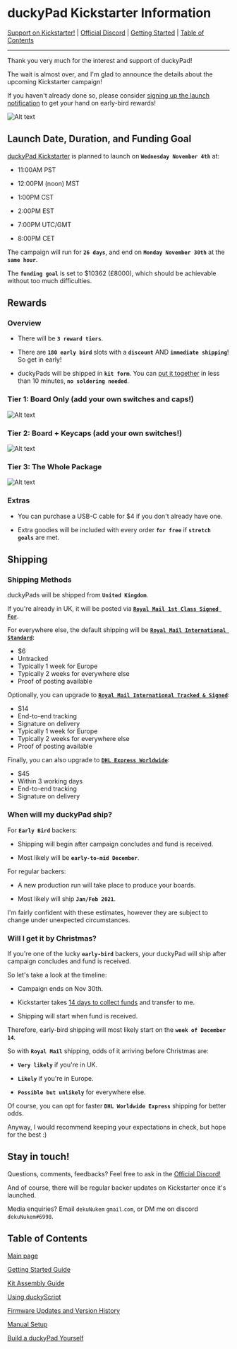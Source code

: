 # duckyPad Kickstarter Information

[Support on Kickstarter!](https://www.kickstarter.com/projects/dekunukem/duckypad-do-it-all-mechanical-macropad) | [Official Discord](https://discord.gg/4sJCBx5) | [Getting Started](getting_started.md) | [Table of Contents](#table-of-contents)

----

Thank you very much for the interest and support of duckyPad!

The wait is almost over, and I'm glad to announce the details about the upcoming Kickstarter campaign!

If you haven't already done so, please consider [signing up the launch notification](https://www.kickstarter.com/projects/dekunukem/duckypad-do-it-all-mechanical-macropad) to get your hand on early-bird rewards!

![Alt text](resources/pics/win.png)

## Launch Date, Duration, and Funding Goal

[duckyPad Kickstarter](https://www.kickstarter.com/projects/dekunukem/duckypad-do-it-all-mechanical-macropad) is planned to launch on **`Wednesday November 4th`** at:

* 11:00AM PST

* 12:00PM (noon) MST

* 1:00PM CST

* 2:00PM EST

* 7:00PM UTC/GMT

* 8:00PM CET

The campaign will run for **`26 days`**, and end on **`Monday November 30th`** at the **`same hour`**.

The **`funding goal`** is set to $10362 (£8000), which should be achievable without too much difficulties. 

## Rewards

### Overview

* There will be **`3 reward tiers`**.

* There are **`180 early bird`** slots with a **`discount`** AND **`immediate shipping`**! So get in early!

* duckyPads will be shipped in **`kit form`**. You can [put it together](kit_assembly_guide.md) in less than 10 minutes, **`no soldering needed`**.

### Tier 1: Board Only (add your own switches and caps!)

![Alt text](resources/pics/t1.png)

### Tier 2: Board + Keycaps (add your own switches!)

![Alt text](resources/pics/t2.png)

### Tier 3: The Whole Package

![Alt text](resources/pics/t3.png)

### Extras

* You can purchase a USB-C cable for $4 if you don't already have one.

* Extra goodies will be included with every order **`for free`** if **`stretch goals`** are met.

## Shipping

### Shipping Methods

duckyPads will be shipped from **`United Kingdom`**.

If you're already in UK, it will be posted via **[`Royal Mail 1st Class Signed For`](https://www.royalmail.com/sending/uk/signed-for-1st-class)**.

For everywhere else, the default shipping will be **[`Royal Mail International Standard`](https://www.royalmail.com/sending/international/international-standard)**:

* $6
* Untracked
* Typically 1 week for Europe
* Typically 2 weeks for everywhere else
* Proof of posting available

Optionally, you can upgrade to **[`Royal Mail International Tracked & Signed`](https://www.royalmail.com/sending/international/international-tracked-signed)**:

* $14
* End-to-end tracking
* Signature on delivery
* Typically 1 week for Europe
* Typically 2 weeks for everywhere else
* Proof of posting available

Finally, you can also upgrade to **[`DHL Express Worldwide`](https://www.dhl.co.uk/en/express.html)**:

* $45
* Within 3 working days
* End-to-end tracking 
* Signature on delivery

### When will my duckyPad ship?

For **`Early Bird`** backers:

* Shipping will begin after campaign concludes and fund is received. 

* Most likely will be **`early-to-mid December`**.

For regular backers:

* A new production run will take place to produce your boards.

* Most likely will ship **`Jan/Feb 2021`**.

I'm fairly confident with these estimates, however they are subject to change under unexpected circumstances.

### Will I get it by Christmas?

If you're one of the lucky **`early-bird`** backers, your duckyPad will ship after campaign concludes and fund is received.

So let's take a look at the timeline:

* Campaign ends on Nov 30th.

* Kickstarter takes [14 days to collect funds](https://help.kickstarter.com/hc/en-us/articles/360010120934-If-my-project-is-successfully-funded-how-do-I-receive-my-funds-) and transfer to me.

* Shipping will start when fund is received.

Therefore, early-bird shipping will most likely start on the **`week of December 14`**.

So with **`Royal Mail`** shipping, odds of it arriving before Christmas are:

* **`Very likely`** if you're in UK.

* **`Likely`** if you're in Europe.

* **`Possible but unlikely`** for everywhere else.

Of course, you can opt for faster **`DHL Worldwide Express`** shipping for better odds.

Anyway, I would recommend keeping your expectations in check, but hope for the best :)

## Stay in touch!

Questions, comments, feedbacks? Feel free to ask in the [Official Discord!](https://discord.gg/4sJCBx5)

And of course, there will be regular backer updates on Kickstarter once it's launched.

Media enquiries? Email `dekuNukem` `gmail`.`com`, or DM me on discord `dekuNukem#6998`.

## Table of Contents

[Main page](README.md)

[Getting Started Guide](getting_started.md)

[Kit Assembly Guide](kit_assembly_guide.md)

[Using duckyScript](duckyscript_info.md)

[Firmware Updates and Version History](firmware_updates_and_version_history.md)

[Manual Setup](./manual_setup.md)

[Build a duckyPad Yourself](build_it_yourself.md)


